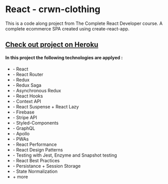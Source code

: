 <h1>React - crwn-clothing</h1>

<p>This is a code along project from The Complete React Developer course. A complete ecommerce SPA created using create-react-app.</p>

<a href="https://crwn-live-iln.herokuapp.com/"  target="blank"><h2>Check out project on Heroku</h2></a>

<h4>In this project the following technologies are applyed :</h4>

<ul>

<li>- React </li>

<li>- React Router</li>

<li>- Redux</li>

<li>- Redux Saga</li>

<li>- Asynchronous Redux</li>

<li>- React Hooks</li>

<li>- Context API</li>

<li>- React Suspense + React Lazy</li>

<li>- Firebase</li>

<li>- Stripe API</li>

<li>- Styled-Components</li>

<li>- GraphQL</li>

<li>- Apollo</li>

<li>- PWAs</li>

<li>- React Performance</li>

<li>- React Design Patterns</li>

<li>- Testing with Jest, Enzyme and Snapshot testing</li>

<li>- React Best Practices</li>

<li>- Persistance + Session Storage</li>

<li>- State Normalization</li>

<li>+ more</li>

</ul>


